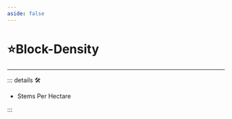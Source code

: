 ```yaml
---
aside: false
---
```

# ⭐<labor>Block</labor>-Density

---

<!-- =================================================== -->
<!-- =================================================== -->
<!-- =================================================== -->
<!-- =================================================== -->
<!-- =================================================== -->
::: details 🛠

- Stems Per Hectare

:::
